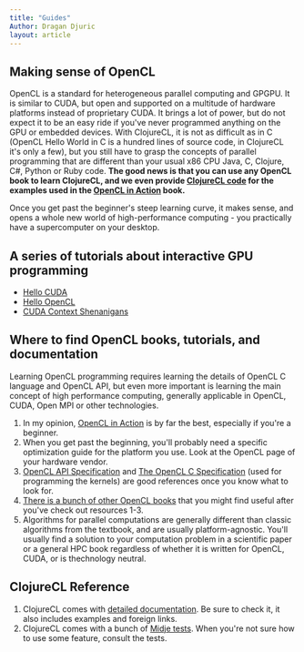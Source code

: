 ```yaml
---
title: "Guides"
Author: Dragan Djuric
layout: article
---
```


## Making sense of OpenCL

OpenCL is a standard for heterogeneous parallel computing and GPGPU. It is similar to CUDA, but open and supported on
a multitude of hardware platforms instead of proprietary CUDA. It brings a lot of power, but do not expect it
to be an easy ride if you've never programmed anything on the GPU or embedded devices. With ClojureCL, it is
not as difficult as in C (OpenCL Hello World in C is a hundred lines of source code, in ClojureCL it's only a few), but
you still have to grasp the concepts of parallel programming that are different than your usual x86 CPU Java, C,
Clojure, C#, Python or Ruby code. **The good news is that you can use any OpenCL book to learn ClojureCL, and we
even provide [ClojureCL code](https://github.com/uncomplicate/clojurecl/tree/master/test/clojure/uncomplicate/clojurecl/examples/openclinaction) for the examples used in the [OpenCL in Action](https://www.amazon.com/OpenCL-Action-Accelerate-Graphics-Computations/dp/1617290173) book.**

Once you get past the beginner's steep learning curve, it makes sense, and opens a whole new world of high-performance
computing - you practically have a supercomputer on your desktop.

## A series of tutorials about interactive GPU programming

* [Hello CUDA](https://dragan.rocks/articles/18/Interactive-GPU-Programming-1-Hello-CUDA)
* [Hello OpenCL](https://dragan.rocks/articles/18/Interactive-GPU-Programming-2-Hello-OpenCL)
* [CUDA Context Shenanigans](https://dragan.rocks/articles/18/Interactive-GPU-Programming-3-CUDA-Context)

## Where to find OpenCL books, tutorials, and documentation

Learning OpenCL programming requires learning the details of OpenCL C language and OpenCL API, but even more important is learning the main concept of high performance computing, generally applicable in OpenCL, CUDA, Open MPI
or other technologies.

1. In my opinion, [OpenCL in Action](https://www.amazon.com/OpenCL-Action-Accelerate-Graphics-Computations/dp/1617290173) is by far the best, especially if you're a beginner.
2. When you get past the beginning, you'll probably need a specific optimization guide for the platform you use. Look at the OpenCL page of your hardware vendor.
3. [OpenCL API Specification](https://www.khronos.org/registry/cl/sdk/2.0/docs/man/xhtml/) and [The OpenCL C Specification](https://www.khronos.org/registry/cl/specs/opencl-2.0-openclc.pdf) (used for programming the kernels) are good references once you know what to look for.
4. [There is a bunch of other OpenCL books](https://streamcomputing.eu/knowledge/for-developers/books/) that you might find useful after you've check out resources 1-3.
5. Algorithms for parallel computations are generally different than classic algorithms from the textbook, and are
usually platform-agnostic. You'll usually find a solution to your computation problem in a scientific paper or a general HPC book regardless of whether it is written for OpenCL, CUDA, or is thechnology neutral.

## ClojureCL Reference

1. ClojureCL comes with [detailed documentation](/codox). Be sure to check it, it also includes examples and foreign links.
2. ClojureCL comes with a bunch of [Midje tests](https://github.com/uncomplicate/clojurecl/tree/master/test/clojure/uncomplicate/clojurecl/). When you're not sure how to use some feature, consult the tests.

